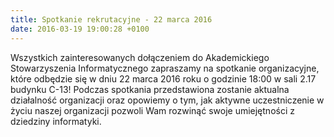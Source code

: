 ```yaml
---
title: Spotkanie rekrutacyjne - 22 marca 2016
date: 2016-03-19 19:00:28 +0100
---
```

Wszystkich zainteresowanych dołączeniem do Akademickiego Stowarzyszenia Informatycznego zapraszamy na spotkanie organizacyjne, które odbędzie się w dniu 22 marca 2016 roku o godzinie 18:00 w sali 2.17 budynku C-13! Podczas spotkania przedstawiona zostanie aktualna działalność organizacji oraz opowiemy o tym, jak aktywne uczestniczenie w życiu naszej organizacji pozwoli Wam rozwinąć swoje umiejętności z dziedziny informatyki.

